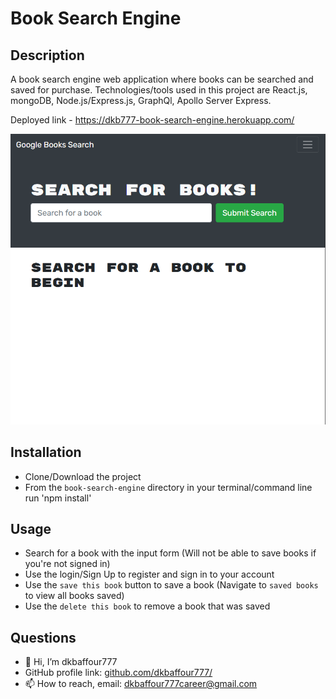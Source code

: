 # Book Search Engine

## Description 

   A book search engine web application where books can be searched and saved for purchase. Technologies/tools used in this project are React.js, mongoDB, Node.js/Express.js, GraphQl, Apollo Server Express.

  Deployed link - https://dkb777-book-search-engine.herokuapp.com/

!['app'](assets/images/app.PNG)
  

## Installation

  - Clone/Download the project
  - From the `book-search-engine` directory in your terminal/command line run 'npm install'
  
## Usage 
  - Search for a book with the input form (Will not be able to save books if you're not signed in)
  - Use the login/Sign Up to register and sign in to your account
  - Use the `save this book` button to save a book (Navigate to `saved books` to view all books saved)
  - Use the `delete this book` to remove a book that was saved

## Questions
  - 👋 Hi, I’m dkbaffour777
  - GitHub profile link: [github.com/dkbaffour777/](https://github.com/dkbaffour777/)
  - 📫 How to reach, email: dkbaffour777career@gmail.com
